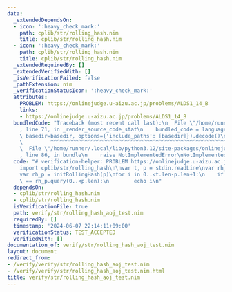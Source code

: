 ```yaml
---
data:
  _extendedDependsOn:
  - icon: ':heavy_check_mark:'
    path: cplib/str/rolling_hash.nim
    title: cplib/str/rolling_hash.nim
  - icon: ':heavy_check_mark:'
    path: cplib/str/rolling_hash.nim
    title: cplib/str/rolling_hash.nim
  _extendedRequiredBy: []
  _extendedVerifiedWith: []
  _isVerificationFailed: false
  _pathExtension: nim
  _verificationStatusIcon: ':heavy_check_mark:'
  attributes:
    PROBLEM: https://onlinejudge.u-aizu.ac.jp/problems/ALDS1_14_B
    links:
    - https://onlinejudge.u-aizu.ac.jp/problems/ALDS1_14_B
  bundledCode: "Traceback (most recent call last):\n  File \"/home/runner/.local/lib/python3.12/site-packages/onlinejudge_verify/documentation/build.py\"\
    , line 71, in _render_source_code_stat\n    bundled_code = language.bundle(stat.path,\
    \ basedir=basedir, options={'include_paths': [basedir]}).decode()\n          \
    \         ^^^^^^^^^^^^^^^^^^^^^^^^^^^^^^^^^^^^^^^^^^^^^^^^^^^^^^^^^^^^^^^^^^^^^^^^^^^^^^^^^\n\
    \  File \"/home/runner/.local/lib/python3.12/site-packages/onlinejudge_verify/languages/nim.py\"\
    , line 86, in bundle\n    raise NotImplementedError\nNotImplementedError\n"
  code: "# verification-helper: PROBLEM https://onlinejudge.u-aizu.ac.jp/problems/ALDS1_14_B\n\
    import cplib/str/rolling_hash\n\nvar t, p = stdin.readLine\nvar rh_t = initRollingHash(t)\n\
    var rh_p = initRollingHash(p)\nfor i in 0..<t.len-p.len+1:\n    if rh_t.query(i..<i+p.len)\
    \ == rh_p.query(0..<p.len):\n        echo i\n"
  dependsOn:
  - cplib/str/rolling_hash.nim
  - cplib/str/rolling_hash.nim
  isVerificationFile: true
  path: verify/str/rolling_hash_aoj_test.nim
  requiredBy: []
  timestamp: '2024-06-07 22:14:11+09:00'
  verificationStatus: TEST_ACCEPTED
  verifiedWith: []
documentation_of: verify/str/rolling_hash_aoj_test.nim
layout: document
redirect_from:
- /verify/verify/str/rolling_hash_aoj_test.nim
- /verify/verify/str/rolling_hash_aoj_test.nim.html
title: verify/str/rolling_hash_aoj_test.nim
---
```

